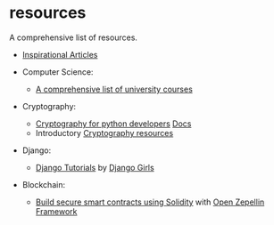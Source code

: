 # resources
A comprehensive list of resources.

- [Inspirational Articles](./inspirational-articles)


- Computer Science:
	- [A comprehensive list of university courses](https://github.com/belavadi/awesome-courses)

- Cryptography:
	- [Cryptography for python developers](https://github.com/belavadi/cryptography)
		[Docs](https://cryptography.io/en/latest/)
	- Introductory [Cryptography resources](https://github.com/prahaladbelavadi/cryptography-resources)

- Django:
	- [Django Tutorials](https://tutorial.djangogirls.org/) by [Django Girls](https://djangogirls.org/)

- Blockchain:
	- [Build secure smart contracts using Solidity](https://github.com/belavadi/zeppelin-solidity) with [Open Zepellin Framework](https://openzeppelin.org/)
                
        
